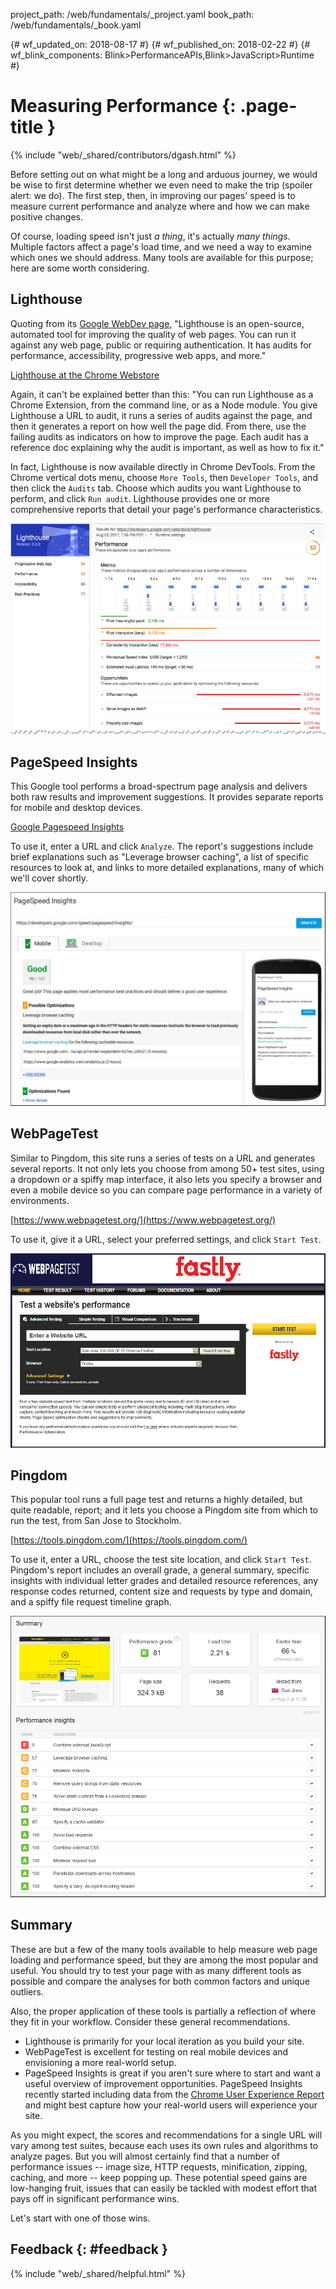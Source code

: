 project_path: /web/fundamentals/_project.yaml
book_path: /web/fundamentals/_book.yaml

{# wf_updated_on: 2018-08-17 #}
{# wf_published_on: 2018-02-22 #}
{# wf_blink_components: Blink>PerformanceAPIs,Blink>JavaScript>Runtime #}

# Measuring Performance {: .page-title }

{% include "web/_shared/contributors/dgash.html" %}

Before setting out on what might be a long and arduous journey, we would be wise to first
determine whether we even need to make the trip (spoiler alert: we do). The first step, then,
in improving our pages' speed is to measure current performance and analyze where and how we
can make positive changes.

Of course, loading speed isn't just *a thing*, it's actually *many things*. Multiple factors
affect a page's load time, and we need a way to examine which ones we should address. Many
tools are available for this purpose; here are some worth considering.

## Lighthouse

Quoting from its [Google WebDev page](http://tinyurl.com/y9fxgxhm),
"Lighthouse is an open-source, automated tool for improving the quality of web pages. You
can run it against any web page, public or requiring authentication. It has audits for
performance, accessibility, progressive web apps, and more."

[Lighthouse at the Chrome Webstore](https://chrome.google.com/webstore/detail/lighthouse/blipmdconlkpinefehnmjammfjpmpbjk)

Again, it can't be explained better than this: "You can run Lighthouse as a Chrome Extension,
from the command line, or as a Node module. You give Lighthouse a URL to audit, it runs a
series of audits against the page, and then it generates a report on how well the page did.
From there, use the failing audits as indicators on how to improve the page. Each audit has
a reference doc explaining why the audit is important, as well as how to fix it."

In fact, Lighthouse is now available directly in Chrome DevTools. From the Chrome vertical
dots menu, choose `More Tools`, then `Developer Tools`, and then click the `Audits` tab.
Choose which audits you want Lighthouse to perform, and click `Run audit`. Lighthouse
provides one or more comprehensive reports that detail your page's performance characteristics.

![Lighthouse](images/image_200.png)

## PageSpeed Insights

This Google tool performs a broad-spectrum page analysis and delivers both raw results and
improvement suggestions. It provides separate reports for mobile and desktop devices.

[Google Pagespeed Insights](http://tinyurl.com/m65jex6)

To use it, enter a URL and click `Analyze`. The report's suggestions include brief
explanations such as "Leverage browser caching", a list of specific resources to look at,
and links to more detailed explanations, many of which we'll cover shortly.

![PageSpeed Insights](images/image_201.png)

## WebPageTest

Similar to Pingdom, this site runs a series of tests on a URL and generates several reports.
It not only lets you choose from among 50+ test sites, using a dropdown or a spiffy map
interface, it also lets you specify a browser and even a mobile device so you can compare
page performance in a variety of environments.

[https://www.webpagetest.org/](https://www.webpagetest.org/)

To use it, give it a URL, select your preferred settings, and click `Start Test`.

![WebPageTest](images/image_203.png)

## Pingdom

This popular tool runs a full page test and returns a highly detailed, but quite readable,
report; and it lets you choose a Pingdom site from which to run the test, from San Jose
to Stockholm.

[https://tools.pingdom.com/](https://tools.pingdom.com/)

To use it, enter a URL, choose the test site location, and click `Start Test`. Pingdom's
report includes an overall grade, a general summary, specific insights with individual
letter grades and detailed resource references, any response codes returned, content size
and requests by type and domain, and a spiffy file request timeline graph.

![Pingdom](images/image_202.png)

## Summary

These are but a few of the many tools available to help measure web page loading and
performance speed, but they are among the most popular and useful. You should try to test
your page with as many different tools as possible and compare the analyses for both common
factors and unique outliers.

Also, the proper application of these tools is partially a reflection of where they fit in
your workflow. Consider these general recommendations.

 - Lighthouse is primarily for your local iteration as you build your site.
 - WebPageTest is excellent for testing on real mobile devices and envisioning a more
 real-world setup.
 - PageSpeed Insights is great if you aren't sure where to start and want a useful overview
 of improvement opportunities. PageSpeed Insights recently started including data from the
 [Chrome User Experience Report](/web/tools/chrome-user-experience-report/)
 and might best capture how your real-world users will experience your site.

As you might expect, the scores and recommendations for a single URL will vary among test
suites, because each uses its own rules and algorithms to analyze pages. But you will
almost certainly find that a number of performance issues -- image size, HTTP requests,
minification, zipping, caching, and more -- keep popping up. These potential speed gains
are low-hanging fruit, issues that can easily be tackled with modest effort that pays off
in significant performance wins.

Let's start with one of those wins.

## Feedback {: #feedback }

{% include "web/_shared/helpful.html" %}
